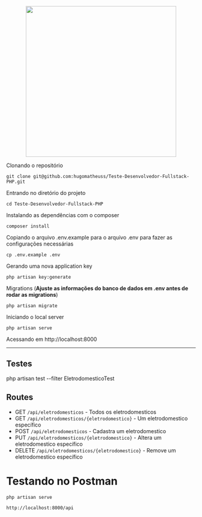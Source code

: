 <p align="center"><a href="https://laravel.com" target="_blank"><img src="https://raw.githubusercontent.com/laravel/art/master/logo-lockup/5%20SVG/2%20CMYK/1%20Full%20Color/laravel-logolockup-cmyk-red.svg" width="400"></a></p>

Clonando o repositório

    git clone git@github.com:hugomatheuss/Teste-Desenvolvedor-Fullstack-PHP.git

Entrando no diretório do projeto

    cd Teste-Desenvolvedor-Fullstack-PHP

Instalando as dependências com o composer

    composer install

Copiando o arquivo .env.example para o arquivo .env para fazer as configurações necessárias

    cp .env.example .env

Gerando uma nova application key

    php artisan key:generate

Migrations (**Ajuste as informações do banco de dados em .env antes de rodar as migrations**)

    php artisan migrate

Iniciando o local server

    php artisan serve

Acessando em http://localhost:8000

----------
## Testes

php artisan test --filter EletrodomesticoTest

## Routes

- GET `/api/eletrodomesticos` - Todos os eletrodomesticos
- GET `/api/eletrodomesticos/{eletrodomestico}` - Um eletrodomestico específico
- POST `/api/eletrodomesticos` - Cadastra um eletrodomestico
- PUT `/api/eletrodomesticos/{eletrodomestico}` - Altera um eletrodomestico específico
- DELETE `/api/eletrodomesticos/{eletrodomestico}` - Remove um eletrodomestico específico

# Testando no Postman

    php artisan serve

    http://localhost:8000/api
